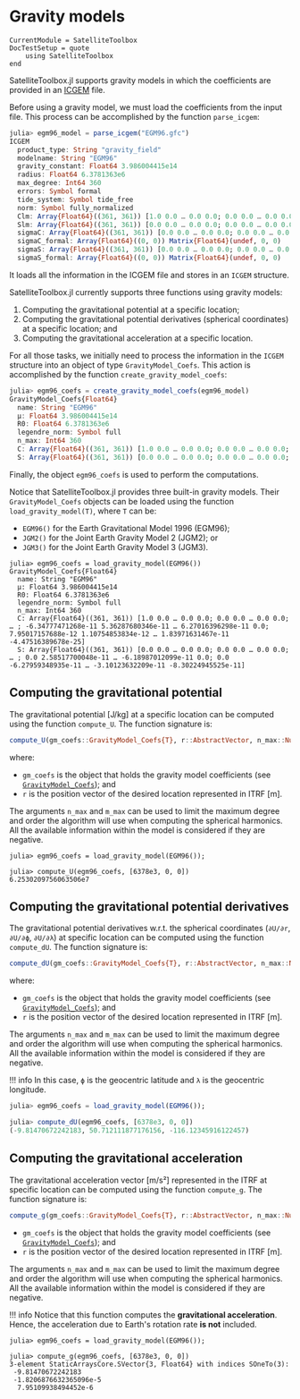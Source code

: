 Gravity models
==============

```@meta
CurrentModule = SatelliteToolbox
DocTestSetup = quote
    using SatelliteToolbox
end
```

SatelliteToolbox.jl supports gravity models in which the coefficients are
provided in an [ICGEM](http://icgem.gfz-potsdam.de/home) file.

Before using a gravity model, we must load the coefficients from the input file.
This process can be accomplished by the function `parse_icgem`:

```julia
julia> egm96_model = parse_icgem("EGM96.gfc")
ICGEM
  product_type: String "gravity_field"
  modelname: String "EGM96"
  gravity_constant: Float64 3.986004415e14
  radius: Float64 6.3781363e6
  max_degree: Int64 360
  errors: Symbol formal
  tide_system: Symbol tide_free
  norm: Symbol fully_normalized
  Clm: Array{Float64}((361, 361)) [1.0 0.0 … 0.0 0.0; 0.0 0.0 … 0.0 0.0; … ; -6.34777471268e-11 5.36287680346e-11 … 6.27016396298e-11 0.0; 7.95017157688e-12 1.10754853834e-12 … 1.83971631467e-11 -4.47516389678e-25]
  Slm: Array{Float64}((361, 361)) [0.0 0.0 … 0.0 0.0; 0.0 0.0 … 0.0 0.0; … ; 0.0 2.58517700048e-11 … -6.18987012099e-11 0.0; 0.0 -6.27959348935e-11 … -3.10123632209e-11 -8.30224945525e-11]
  sigmaC: Array{Float64}((361, 361)) [0.0 0.0 … 0.0 0.0; 0.0 0.0 … 0.0 0.0; … ; 6.4425138e-11 3.8751548e-11 … 6.3040162e-11 0.0; 5.0033977e-11 5.0033977e-11 … 5.0033977e-11 5.0033977e-11]
  sigmaC_formal: Array{Float64}((0, 0)) Matrix{Float64}(undef, 0, 0)
  sigmaS: Array{Float64}((361, 361)) [0.0 0.0 … 0.0 0.0; 0.0 0.0 … 0.0 0.0; … ; 0.0 3.8983376e-11 … 6.2932021e-11 0.0; 5.0033977e-11 5.0033977e-11 … 5.0033977e-11 5.0033977e-11]
  sigmaS_formal: Array{Float64}((0, 0)) Matrix{Float64}(undef, 0, 0)
```

It loads all the information in the ICGEM file and stores in an `ICGEM`
structure.

SatelliteToolbox.jl currently supports three functions using gravity models:

1. Computing the gravitational potential at a specific location;
2. Computing the gravitational potential derivatives (spherical coordinates) at
   a specific location; and
3. Computing the gravitational acceleration at a specific location.

For all those tasks, we initially need to process the information in the `ICGEM`
structure into an object of type `GravityModel_Coefs`. This action is
accomplished by the function `create_gravity_model_coefs`:

```julia
julia> egm96_coefs = create_gravity_model_coefs(egm96_model)
GravityModel_Coefs{Float64}
  name: String "EGM96"
  μ: Float64 3.986004415e14
  R0: Float64 6.3781363e6
  legendre_norm: Symbol full
  n_max: Int64 360
  C: Array{Float64}((361, 361)) [1.0 0.0 … 0.0 0.0; 0.0 0.0 … 0.0 0.0; … ; -6.34777471268e-11 5.36287680346e-11 … 6.27016396298e-11 0.0; 7.95017157688e-12 1.10754853834e-12 … 1.83971631467e-11 -4.47516389678e-25]
  S: Array{Float64}((361, 361)) [0.0 0.0 … 0.0 0.0; 0.0 0.0 … 0.0 0.0; … ; 0.0 2.58517700048e-11 … -6.18987012099e-11 0.0; 0.0 -6.27959348935e-11 … -3.10123632209e-11 -8.30224945525e-11]
```

Finally, the object `egm96_coefs` is used to perform the computations.

Notice that SatelliteToolbox.jl provides three built-in gravity models. Their
`GravityModel_Coefs` objects can be loaded using the function
`load_gravity_model(T)`, where `T` can be:

- `EGM96()` for the Earth Gravitational Model 1996 (EGM96);
- `JGM2()` for the Joint Earth Gravity Model 2 (JGM2); or
- `JGM3()` for the Joint Earth Gravity Model 3 (JGM3).

```jldoctest
julia> egm96_coefs = load_gravity_model(EGM96())
GravityModel_Coefs{Float64}
  name: String "EGM96"
  μ: Float64 3.986004415e14
  R0: Float64 6.3781363e6
  legendre_norm: Symbol full
  n_max: Int64 360
  C: Array{Float64}((361, 361)) [1.0 0.0 … 0.0 0.0; 0.0 0.0 … 0.0 0.0; … ; -6.34777471268e-11 5.36287680346e-11 … 6.27016396298e-11 0.0; 7.95017157688e-12 1.10754853834e-12 … 1.83971631467e-11 -4.47516389678e-25]
  S: Array{Float64}((361, 361)) [0.0 0.0 … 0.0 0.0; 0.0 0.0 … 0.0 0.0; … ; 0.0 2.58517700048e-11 … -6.18987012099e-11 0.0; 0.0 -6.27959348935e-11 … -3.10123632209e-11 -8.30224945525e-11]
```

## Computing the gravitational potential

The gravitational potential [J/kg] at a specific location can be computed using
the function `compute_U`. The function signature is:

```julia
compute_U(gm_coefs::GravityModel_Coefs{T}, r::AbstractVector, n_max::Number = -1, m_max::Number = -1) where T<:Number
```

where:

- `gm_coefs` is the object that holds the gravity model coefficients (see
  [`GravityModel_Coefs`](@ref)); and
- `r` is the position vector of the desired location represented in ITRF [m].

The arguments `n_max` and `m_max` can be used to limit the maximum degree and
order the algorithm will use when computing the spherical harmonics. All the
available information within the model is considered if they are negative.

```jldoctest
julia> egm96_coefs = load_gravity_model(EGM96());

julia> compute_U(egm96_coefs, [6378e3, 0, 0])
6.2530209756063506e7
```

## Computing the gravitational potential derivatives

The gravitational potential derivatives w.r.t. the spherical coordinates
(`∂U/∂r`, `∂U/∂ϕ`, `∂U/∂λ`) at specific location can be computed using
the function `compute_dU`. The function signature is:

```julia
compute_dU(gm_coefs::GravityModel_Coefs{T}, r::AbstractVector, n_max::Number = -1, m_max::Number = -1) where T<:Number
```

where:

- `gm_coefs` is the object that holds the gravity model coefficients (see
  [`GravityModel_Coefs`](@ref)); and
- `r` is the position vector of the desired location represented in ITRF [m].

The arguments `n_max` and `m_max` can be used to limit the maximum degree and
order the algorithm will use when computing the spherical harmonics. All the
available information within the model is considered if they are negative.

!!! info
    In this case, `ϕ` is the geocentric latitude and `λ` is the geocentric
    longitude.

```julia
julia> egm96_coefs = load_gravity_model(EGM96());

julia> compute_dU(egm96_coefs, [6378e3, 0, 0])
(-9.81470672242183, 50.712111877176156, -116.12345916122457)
```

## Computing the gravitational acceleration

The gravitational acceleration vector [m/s²] represented in the ITRF at specific
location can be computed using the function `compute_g`. The function signature
is:

```julia
compute_g(gm_coefs::GravityModel_Coefs{T}, r::AbstractVector, n_max::Number = -1, m_max::Number = -1) where T<:Number
```

- `gm_coefs` is the object that holds the gravity model coefficients (see
  [`GravityModel_Coefs`](@ref)); and
- `r` is the position vector of the desired location represented in ITRF [m].

The arguments `n_max` and `m_max` can be used to limit the maximum degree and
order the algorithm will use when computing the spherical harmonics. All the
available information within the model is considered if they are negative.

!!! info
    Notice that this function computes the **gravitational acceleration**.
    Hence, the acceleration due to Earth's rotation rate **is not** included.

```jldoctest
julia> egm96_coefs = load_gravity_model(EGM96());

julia> compute_g(egm96_coefs, [6378e3, 0, 0])
3-element StaticArraysCore.SVector{3, Float64} with indices SOneTo(3):
 -9.81470672242183
 -1.8206876632365096e-5
  7.95109938494452e-6
```
